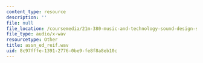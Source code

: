 ```yaml
---
content_type: resource
description: ''
file: null
file_location: /coursemedia/21m-380-music-and-technology-sound-design-spring-2016/8c97fffe139127760be9fe8f8a8eb10c_assn_ed_reif.wav
file_type: audio/x-wav
resourcetype: Other
title: assn_ed_reif.wav
uid: 8c97fffe-1391-2776-0be9-fe8f8a8eb10c
---
```

